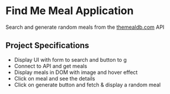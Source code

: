 # Find Me Meal Application

Search and generate random meals from the [themealdb.com](https://www.themealdb.com) API

## Project Specifications

- Display UI with form to search and button to g
- Connect to API and get meals
- Display meals in DOM with image and hover effect
- Click on meal and see the details
- Click on generate button and fetch & display a random meal
